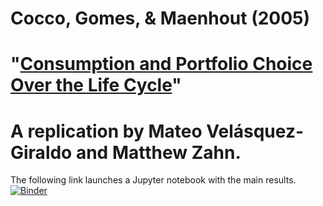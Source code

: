 # Cocco, Gomes, & Maenhout (2005)

# "[Consumption and Portfolio Choice Over the Life Cycle](https://academic.oup.com/rfs/article-abstract/18/2/491/1599892)"

# A replication by Mateo Velásquez-Giraldo and Matthew Zahn.

The following link launches a Jupyter notebook with the main results.
[![Binder](https://mybinder.org/badge_logo.svg)](https://mybinder.org/v2/gh/matthew-zahn/CGMPort/REMARK?filepath=REMARK%2FCGM_REMARK.ipynb)
